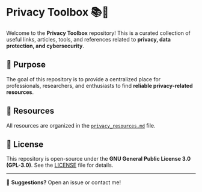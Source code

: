 # Privacy Toolbox 📚🔐

Welcome to the **Privacy Toolbox** repository! This is a curated collection of useful links, articles, tools, and references related to **privacy, data protection, and cybersecurity**.

## 📌 Purpose
The goal of this repository is to provide a centralized place for professionals, researchers, and enthusiasts to find **reliable privacy-related resources**.

## 🔗 Resources
All resources are organized in the [`privacy_resources.md`](privacy_resources.md) file.

## 📜 License
This repository is open-source under the **GNU General Public License 3.0 (GPL-3.0)**. See the [LICENSE](LICENSE) file for details.

---

📧 **Suggestions?** Open an issue or contact me!
